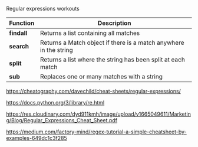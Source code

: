 Regular expressions workouts 



 **Function** | **Description**                                                   
--------------|-------------------------------------------------------------------
 **findall**  | Returns a list containing all matches                             
 **search**   | Returns a Match object if there is a match anywhere in the string 
 **split**    | Returns a list where the string has been split at each match      
 **sub**      | Replaces one or many matches with a string       
 
 
https://cheatography.com/davechild/cheat-sheets/regular-expressions/

https://docs.python.org/3/library/re.html

https://res.cloudinary.com/dyd911kmh/image/upload/v1665049611/Marketing/Blog/Regular_Expressions_Cheat_Sheet.pdf


https://medium.com/factory-mind/regex-tutorial-a-simple-cheatsheet-by-examples-649dc1c3f285
